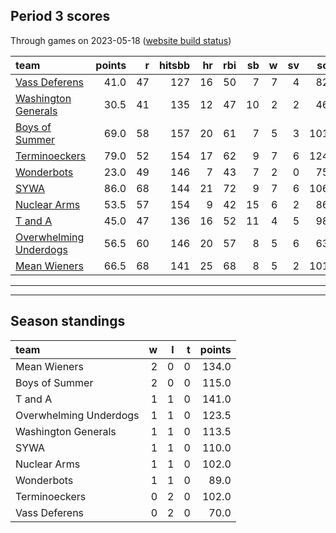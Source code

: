 

## Period 3 scores

Through games on 2023-05-18 ([website build status](https://github.com/brian-bot/pl-site/actions))


|team                   | points|  r| hitsbb| hr| rbi| sb|  w| sv|  so|   era|  whip|
|:----------------------|------:|--:|------:|--:|---:|--:|--:|--:|---:|-----:|-----:|
|[Vass Deferens](./vassdeferens)|   41.0| 47|    127| 16|  50|  7|  7|  4|  82| 4.825| 1.335|
|[Washington Generals](./washingtongenerals)|   30.5| 41|    135| 12|  47| 10|  2|  2|  46| 4.790| 1.339|
|[Boys of Summer](./boysofsummer)|   69.0| 58|    157| 20|  61|  7|  5|  3| 101| 2.528| 1.094|
|[Terminoeckers](./terminoeckers)|   79.0| 52|    154| 17|  62|  9|  7|  6| 124| 3.479| 1.086|
|[Wonderbots](./wonderbots)|   23.0| 49|    146|  7|  43|  7|  2|  0|  75| 5.944| 1.545|
|[SYWA](./sywa)         |   86.0| 68|    144| 21|  72|  9|  7|  6| 106| 2.861| 0.983|
|[Nuclear Arms](./nucleararms)|   53.5| 57|    154|  9|  42| 15|  6|  2|  86| 4.070| 1.290|
|[T and A](./tanda)     |   45.0| 47|    136| 16|  52| 11|  4|  5|  98| 5.323| 1.430|
|[Overwhelming Underdogs](./overwhelmingunderdogs)|   56.5| 60|    146| 20|  57|  8|  5|  6|  63| 5.373| 1.239|
|[Mean Wieners](./meanwieners)|   66.5| 68|    141| 25|  68|  8|  5|  2| 101| 3.496| 1.198|

* * *
* * *

## Season standings


|team                   |  w|  l|  t| points|
|:----------------------|--:|--:|--:|------:|
|Mean Wieners           |  2|  0|  0|  134.0|
|Boys of Summer         |  2|  0|  0|  115.0|
|T and A                |  1|  1|  0|  141.0|
|Overwhelming Underdogs |  1|  1|  0|  123.5|
|Washington Generals    |  1|  1|  0|  113.5|
|SYWA                   |  1|  1|  0|  110.0|
|Nuclear Arms           |  1|  1|  0|  102.0|
|Wonderbots             |  1|  1|  0|   89.0|
|Terminoeckers          |  0|  2|  0|  102.0|
|Vass Deferens          |  0|  2|  0|   70.0|


